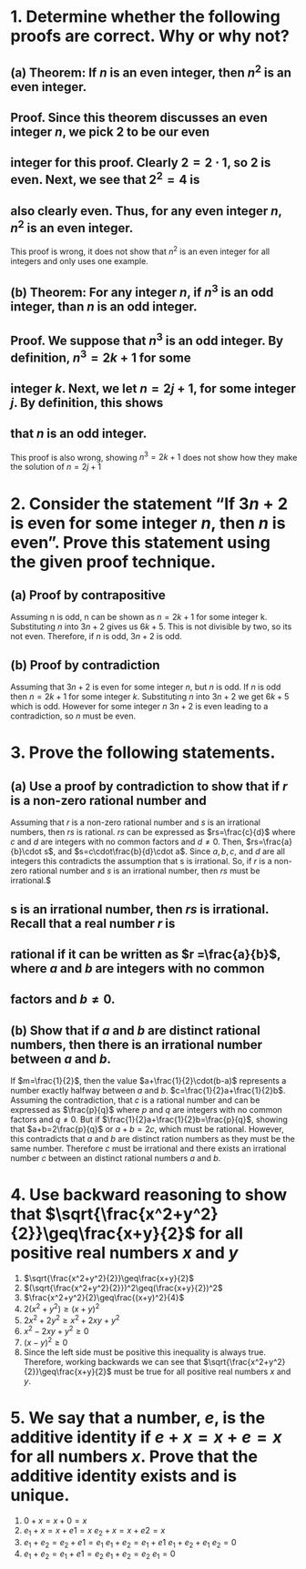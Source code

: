 # 1. Determine whether the following proofs are correct. Why or why not?
## (a) Theorem: If $n$ is an even integer, then $n^2$ is an even integer.
##     Proof. Since this theorem discusses an even integer $n$, we pick 2 to be our even
##     integer for this proof. Clearly $2 = 2 \cdot 1$, so 2 is even. Next, we see that $2^2 = 4$ is
##     also clearly even. Thus, for any even integer $n$, $n^2$ is an even integer.
This proof is wrong, it does not show that $n^2$ is an even integer for all integers and only uses one example.
## (b) Theorem: For any integer $n$, if $n^3$ is an odd integer, than $n$ is an odd integer.
##     Proof. We suppose that $n^3$ is an odd integer. By definition, $n^3 = 2k + 1$ for some
##     integer $k$. Next, we let $n = 2j + 1$, for some integer $j$. By definition, this shows
##     that $n$ is an odd integer.
This proof is also wrong, showing $n^3=2k+1$ does not show how they make the solution of $n=2j+1$
# 2. Consider the statement “If $3n + 2$ is even for some integer $n$, then $n$ is even”. Prove this statement using the given proof technique.
## (a) Proof by contrapositive
Assuming n is odd, n can be shown as $n=2k+1$ for some integer k. Substituting $n$ into $3n+2$ gives us $6k+5$. This is not divisible by two, so its not even. Therefore, if $n$ is odd, $3n+2$ is odd.
## (b) Proof by contradiction
Assuming that $3n+2$ is even for some integer $n$, but $n$ is odd. If $n$ is odd then $n=2k+1$ for some integer $k$. Substituting $n$ into $3n+2$ we get $6k+5$ which is odd. However for some integer $n$ $3n+2$ is even leading to a contradiction, so $n$ must be even.
# 3. Prove the following statements.
## (a) Use a proof by contradiction to show that if $r$ is a non-zero rational number and
Assuming that $r$ is a non-zero rational number and $s$ is an irrational numbers, then $rs$ is rational. $rs$ can be expressed as $rs=\frac{c}{d}$ where $c$ and $d$ are integers with no common factors and $d\neq 0$. Then, $rs=\frac{a}{b}\cdot s$, and $s=c\cdot\frac{b}{d}\cdot a$. Since $a,b,c,$ and $d$ are all integers this contradicts the assumption that s is irrational. So, if $r$ is a non-zero rational number and $s$ is an irrational number, then $rs$ must be irrational.$
## s is an irrational number, then $rs$ is irrational. Recall that a real number $r$ is
## rational if it can be written as $r =\frac{a}{b}$, where $a$ and $b$ are integers with no common
## factors and $b\neq 0$.
## (b) Show that if $a$ and $b$ are distinct rational numbers, then there is an irrational number between $a$ and $b$.
If $m=\frac{1}{2}$, then the value $a+\frac{1}{2}\cdot(b-a)$ represents a number exactly halfway between $a$ and $b$. $c=\frac{1}{2}a+\frac{1}{2}b$. Assuming the contradiction, that $c$ is a rational number and can be expressed as $\frac{p}{q}$ where $p$ and $q$ are integers with no common factors and $q\neq 0$. But if $\frac{1}{2}a+\frac{1}{2}b=\frac{p}{q}$, showing that $a+b=2\frac{p}{q}$ or $a+b=2c$, which must be rational. However, this contradicts that $a$ and $b$ are distinct ration numbers as they must be the same number. Therefore $c$ must be irrational and there exists an irrational number $c$ between an distinct rational numbers $a$ and $b$.
# 4. Use backward reasoning to show that $\sqrt{\frac{x^2+y^2}{2}}\geq\frac{x+y}{2}$ for all positive real numbers $x$ and $y$
1. $\sqrt{\frac{x^2+y^2}{2}}\geq\frac{x+y}{2}$
2. $(\sqrt{\frac{x^2+y^2}{2}})^2\geq(\frac{x+y}{2})^2$
3. $\frac{x^2+y^2}{2}\geq\frac{(x+y)^2}{4}$
4. $2(x^2+y^2)\geq(x+y)^2$
5. $2x^2+2y^2\geq x^2+2xy+y^2$
6. $x^2-2xy+y^2\geq 0$
7. $(x-y)^2\geq 0$
8. Since the left side must be positive this inequality is always true. Therefore, working backwards we can see that $\sqrt{\frac{x^2+y^2}{2}}\geq\frac{x+y}{2}$ must be true for all positive real numbers $x$ and $y$.
# 5. We say that a number, $e$, is the additive identity if $e + x = x + e = x$ for all numbers $x$. Prove that the additive identity exists and is unique.
1. $0+x=x+0=x$
2. $e_{1}+x=x+e{1}=x$
 $e_{2}+x=x+e{2}=x$
3. $e_{1}+e_{2}=e_{2}+e{1}=e_{1}$
 $e_{1}+e_{2}=e_{1}+e{1}$
 $e_{1}+e_{2}+e_{1}$
 $e_{2}=0$
4. $e_{1}+e_{2}=e_{1}+e{1}=e_{2}$
 $e_{1}+e_{2}=e_{2}$
 $e_{1}=0$
